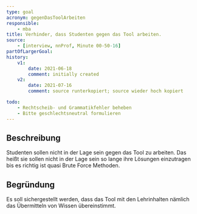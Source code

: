 ```yaml
---
type: goal
acronym: gegenDasToolArbeiten
responsible:
    - mba
title: Verhinder, dass Studenten gegen das Tool arbeiten.
source:
    - [interview, nnProf, Minute 00-50-16]
partOfLargerGoal: 
history:
    v1:
        date: 2021-06-18
        comment: initially created
    v2:
        date: 2021-07-16
        comment: source runterkopiert; source wieder hoch kopiert

todo:
    - Rechtscheib- und Grammatikfehler beheben
    - Bitte geschlechtsneutral formulieren
---
```


## Beschreibung

Studenten sollen nicht in der Lage sein gegen das Tool zu arbeiten. Das heißt sie sollen nicht in der Lage sein so lange ihre Lösungen einzutragen bis es richtig ist quasi Brute Force Methoden.

## Begründung

Es soll sichergestellt werden, dass das Tool mit den Lehrinhalten nämlich das Übermitteln von Wissen übereinstimmt.
 
